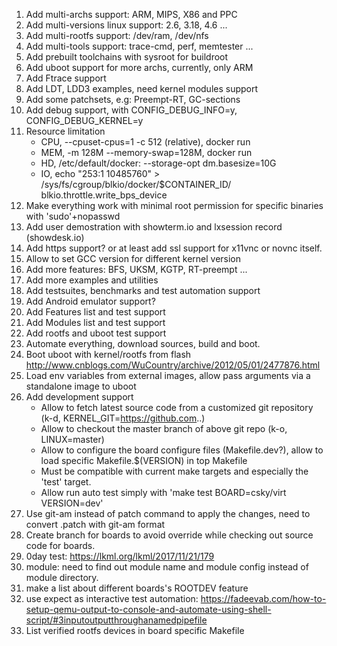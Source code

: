 
1. Add multi-archs support: ARM, MIPS, X86 and PPC
2. Add multi-versions linux support: 2.6, 3.18, 4.6 ...
3. Add multi-rootfs support: /dev/ram, /dev/nfs
4. Add multi-tools support: trace-cmd, perf, memtester ...
5. Add prebuilt toolchains with sysroot for buildroot
6. Add uboot support for more archs, currently, only ARM
7. Add Ftrace support
8. Add LDT, LDD3 examples, need kernel modules support
9. Add some patchsets, e.g: Preempt-RT, GC-sections
10. Add debug support, with CONFIG_DEBUG_INFO=y, CONFIG_DEBUG_KERNEL=y
11. Resource limitation
    * CPU, --cpuset-cpus=1 -c 512 (relative), docker run
    * MEM, -m 128M --memory-swap=128M, docker run
    * HD, /etc/default/docker: --storage-opt dm.basesize=10G
    * IO,  echo "253:1 10485760" > /sys/fs/cgroup/blkio/docker/$CONTAINER_ID/ blkio.throttle.write_bps_device
12. Make everything work with minimal root permission for specific binaries with 'sudo'+nopasswd
13. Add user demostration with showterm.io and lxsession record (showdesk.io)
14. Add https support? or at least add ssl support for x11vnc or novnc itself.
15. Allow to set GCC version for different kernel version
16. Add more features: BFS, UKSM, KGTP, RT-preempt ...
17. Add more examples and utilities
18. Add testsuites, benchmarks and test automation support
19. Add Android emulator support?
20. Add Features list and test support
21. Add Modules list and test support
22. Add rootfs and uboot test support
23. Automate everything, download sources, build and boot.
24. Boot uboot with kernel/rootfs from flash
   http://www.cnblogs.com/WuCountry/archive/2012/05/01/2477876.html
25. Load env variables from external images, allow pass arguments via a standalone image to uboot
26. Add development support
    * Allow to fetch latest source code from a customized git repository (k-d, KERNEL_GIT=https://github.com..)
    * Allow to checkout the master branch of above git repo (k-o, LINUX=master)
    * Allow to configure the board configure files (Makefile.dev?), allow to load specific Makefile.$(VERSION) in top Makefile
    * Must be compatible with current make targets and especially the 'test' target.
    * Allow run auto test simply with 'make test BOARD=csky/virt VERSION=dev'
27. Use git-am instead of patch command to apply the changes, need to convert .patch with git-am format
28. Create branch for boards to avoid override while checking out source code for boards.
29. 0day test: https://lkml.org/lkml/2017/11/21/179
30. module: need to find out module name and module config instead of module directory.
31. make a list about different boards's ROOTDEV feature
32. use expect as interactive test automation: https://fadeevab.com/how-to-setup-qemu-output-to-console-and-automate-using-shell-script/#3inputoutputthroughanamedpipefile
33. List verified rootfs devices in board specific Makefile
